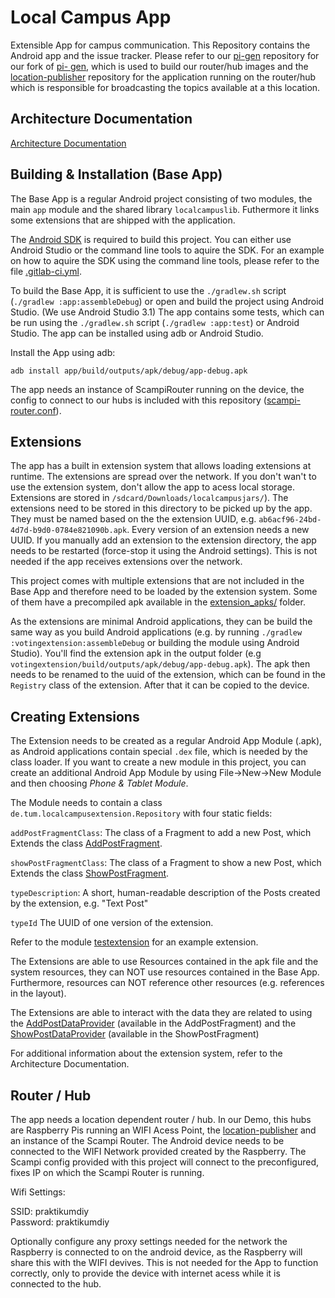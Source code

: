 # Local Campus App

Extensible App for campus communication. This Repository contains the Android
app and the issue tracker. Please refer to our  [pi-gen](https://gitlab.com/diy-networking-team2/pi-gen)
repository for our fork of [pi-
gen](https://github.com/RPi-Distro/pi-gen), which is used to build our
router/hub images and the [location-publisher](https://gitlab.com/diy-networking-team2/location-publisher)
repository for the application running on
the router/hub which is responsible for broadcasting the topics available at a this
location.

## Architecture Documentation

[Architecture Documentation](documentation/architecture.md)

## Building & Installation (Base App)

The Base App is a regular Android project consisting of two modules, the main
`app` module and the shared library `localcampuslib`. Futhermore it links some
extensions that are shipped with the application.

The [Android SDK](https://developer.android.com/studio/#downloads) is required
to build this project. You can either use Android Studio or the command line
tools to aquire the SDK. For an example on how to aquire the SDK using the
command line tools, please refer to the file [.gitlab-ci.yml](.gitlab-ci.yml).

To build the Base App, it is sufficient to use the `./gradlew.sh` script
(`./gradlew :app:assembleDebug`) or open and build the project using Android
Studio. (We use Android Studio 3.1) The app contains some tests, which can
be run using the `./gradlew.sh` script (`./gradlew :app:test`) or Android
Studio. The app can be installed using adb or Android Studio.

Install the App using adb:

`adb install app/build/outputs/apk/debug/app-debug.apk`

The app needs an instance of ScampiRouter running on the device, the config to
connect to our hubs is included with this repository 
([scampi-router.conf](scampi-router.conf)).

## Extensions

The app has a built in extension system that allows loading extensions at
runtime. The extensions are spread over the network. If you don't wan't to use
the extension system, don't allow the app to acess local storage. Extensions
are stored in `/sdcard/Downloads/localcampusjars/`). The extensions need to be
stored in this directory to be picked up by the app. They must be named based on the
the extension UUID, e.g. `ab6acf96-24bd-4d7d-b9d0-0784e821090b.apk`. Every
version of an extension needs a new UUID. If you manually add an extension to
the extension directory, the app needs to be restarted (force-stop it using
the Android settings). This is not needed if the app receives extensions over the network.

This project comes with multiple extensions that are not included in the Base
App and therefore need to be loaded by the extension system. Some of them have
a precompiled apk available in the [extension_apks/](extension_apks) folder.

As the extensions are minimal Android applications, they can be build the same
way as you build Android applications (e.g. by running `./gradlew :votingextension:assembleDebug` 
or building the module using Android Studio). 
You'll find the extension apk in the output folder
(e.g `votingextension/build/outputs/apk/debug/app-debug.apk`). 
The apk then needs to be renamed to the uuid of the extension,
which can be found in the `Registry` class of the extension. After that it can be copied to the device.


## Creating Extensions

The Extension needs to be created as a regular Android App Module (.apk), as
Android applications contain special `.dex` file, which is needed by the class
loader. If you want to create a new module in this project, you can create an
additional Android App Module by using File->New->New Module and then choosing *Phone &
Tablet Module*.

The Module needs to contain a class `de.tum.localcampusextension.Repository`
with four static fields:

`addPostFragmentClass`: The class of a Fragment to add a new Post, which Extends
the class [AddPostFragment](localcampuslib/src/main/java/de/tum/localcampuslib/AddPostFragment.java).

`showPostFragmentClass`: The class of a Fragment to show a new Post, which Extends the class
[ShowPostFragment](localcampuslib/src/main/java/de/tum/localcampuslib/ShowPostFragment.java). 

`typeDescription`: A short, human-readable description of
the Posts created by the extension, e.g. "Text Post"

`typeId` The UUID of one version of the extension.

Refer to the module [testextension](testextension) for an example extension.

The Extensions are able to use Resources contained in the apk file and the system
resources, they can NOT use resources contained in the Base App.
Furthermore, resources can NOT reference other resources (e.g. references in
the layout).

The Extensions are able to interact with the data they are related to using the 
[AddPostDataProvider](localcampuslib/src/main/java/de/tum/localcampuslib/AddPostDataProvider.java)
(available in the AddPostFragment) and the 
[ShowPostDataProvider](localcampuslib/src/main/java/de/tum/localcampuslib/ShowPostDataProvider.java)
(available in the ShowPostFragment)

For additional information about the extension system, refer to the
Architecture Documentation.

## Router / Hub

The app needs a location dependent router / hub. In our Demo, this hubs are
Raspberry Pis running an WIFI Acess Point, the [location-publisher](https://gitlab.com/diy-networking-team2/location-publisher)
and an instance of the Scampi Router. The Android device needs to be connected
to the WIFI Network provided created by the Raspberry.
The Scampi config provided with this project will connect to the preconfigured,
fixes IP on which the Scampi Router is running.

Wifi Settings:

SSID: praktikumdiy  
Password: praktikumdiy

Optionally configure any proxy settings needed for the network the Raspberry
is connected to on the android device, as the Raspberry will share this with
the WIFI devives. This is not needed for the App to function correctly,
only to provide the device with internet acess while it is connected to the hub.
